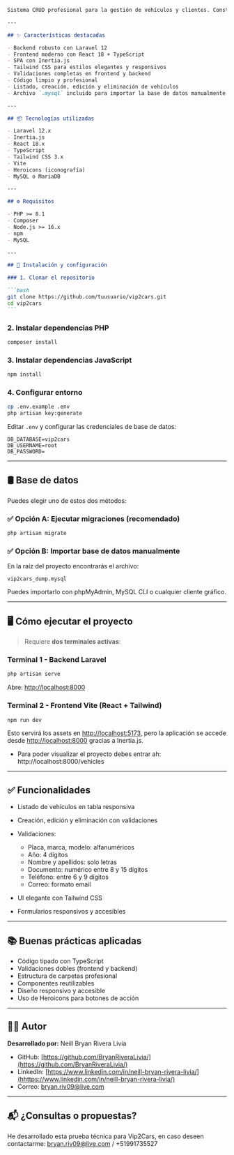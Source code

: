 ````markdown
Sistema CRUD profesional para la gestión de vehículos y clientes. Construido con tecnologías modernas como Laravel 12, React + TypeScript, Inertia.js y Tailwind CSS. Este proyecto está diseñado con buenas prácticas de desarrollo web full stack, validaciones robustas y una interfaz visual moderna ideal para presentar en pruebas técnicas o entrevistas laborales.

---

## ✨ Características destacadas

- Backend robusto con Laravel 12
- Frontend moderno con React 18 + TypeScript
- SPA con Inertia.js
- Tailwind CSS para estilos elegantes y responsivos
- Validaciones completas en frontend y backend
- Código limpio y profesional
- Listado, creación, edición y eliminación de vehículos
- Archivo `.mysql` incluido para importar la base de datos manualmente

---

## 📦 Tecnologías utilizadas

- Laravel 12.x
- Inertia.js
- React 18.x
- TypeScript
- Tailwind CSS 3.x
- Vite
- Heroicons (iconografía)
- MySQL o MariaDB

---

## ⚙️ Requisitos

- PHP >= 8.1
- Composer
- Node.js >= 16.x
- npm
- MySQL

---

## 🚀 Instalación y configuración

### 1. Clonar el repositorio

```bash
git clone https://github.com/tuusuario/vip2cars.git
cd vip2cars
```
````

### 2. Instalar dependencias PHP

```bash
composer install
```

### 3. Instalar dependencias JavaScript

```bash
npm install
```

### 4. Configurar entorno

```bash
cp .env.example .env
php artisan key:generate
```

Editar `.env` y configurar las credenciales de base de datos:

```
DB_DATABASE=vip2cars
DB_USERNAME=root
DB_PASSWORD=
```

---

## 🛢️ Base de datos

Puedes elegir uno de estos dos métodos:

### ✅ Opción A: Ejecutar migraciones (recomendado)

```bash
php artisan migrate
```

### ✅ Opción B: Importar base de datos manualmente

En la raíz del proyecto encontrarás el archivo:

```
vip2cars_dump.mysql
```

Puedes importarlo con phpMyAdmin, MySQL CLI o cualquier cliente gráfico.

---

## 🖥️ Cómo ejecutar el proyecto

> Requiere **dos terminales activas**:

### Terminal 1 - Backend Laravel

```bash
php artisan serve
```

Abre: [http://localhost:8000](http://localhost:8000)

### Terminal 2 - Frontend Vite (React + Tailwind)

```bash
npm run dev
```

Esto servirá los assets en [http://localhost:5173](http://localhost:5173), pero la aplicación se accede desde [http://localhost:8000](http://localhost:8000) gracias a Inertia.js.

- Para poder visualizar el proyecto debes entrar ah:
  http://localhost:8000/vehicles

---

## ✅ Funcionalidades

- Listado de vehículos en tabla responsiva
- Creación, edición y eliminación con validaciones
- Validaciones:

    - Placa, marca, modelo: alfanuméricos
    - Año: 4 dígitos
    - Nombre y apellidos: solo letras
    - Documento: numérico entre 8 y 15 dígitos
    - Teléfono: entre 6 y 9 dígitos
    - Correo: formato email

- UI elegante con Tailwind CSS
- Formularios responsivos y accesibles

---

## 📚 Buenas prácticas aplicadas

- Código tipado con TypeScript
- Validaciones dobles (frontend y backend)
- Estructura de carpetas profesional
- Componentes reutilizables
- Diseño responsivo y accesible
- Uso de Heroicons para botones de acción

---

## 👨‍💻 Autor

**Desarrollado por:** Neill Bryan Rivera Livia

- GitHub: [https://github.com/BryanRiveraLivia/](https://github.com/BryanRiveraLivia/)
- LinkedIn: [https://www.linkedin.com/in/neill-bryan-rivera-livia/](hhttps://www.linkedin.com/in/neill-bryan-rivera-livia/)
- Correo: [bryan.riv09@live.com](bryan.riv09@live.com)

---

## 📬 ¿Consultas o propuestas?

He desarrollado esta prueba técnica para Vip2Cars, en caso deseen contactarme: bryan.riv09@live.com / +51991735527
